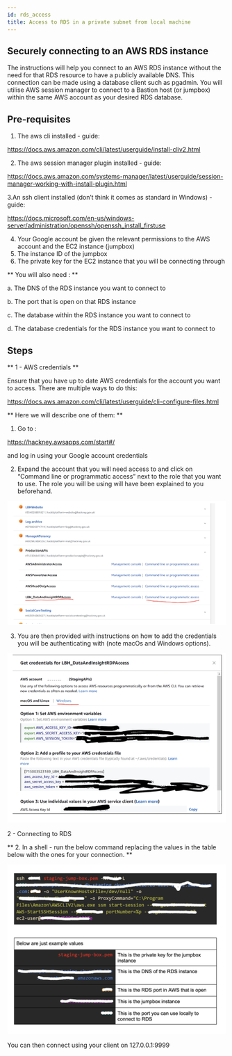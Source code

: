 ```yaml
---
id: rds_access
title: Access to RDS in a private subnet from local machine
---
```


## Securely connecting to an AWS RDS instance

The instructions will help you connect to an AWS RDS instance without the need for that RDS resource to have a publicly available DNS. This connection can be made using a database client such as pgadmin.  You will utilise AWS session manager to connect to a Bastion host (or jumpbox) within the same AWS account as your desired RDS database.

## Pre-requisites

1. The aws cli installed - guide:

https://docs.aws.amazon.com/cli/latest/userguide/install-cliv2.html

2. The aws session manager plugin installed - guide:

https://docs.aws.amazon.com/systems-manager/latest/userguide/session-manager-working-with-install-plugin.html


 3.An ssh client installed (don’t think it comes as standard in Windows) - guide:

https://docs.microsoft.com/en-us/windows-server/administration/openssh/openssh_install_firstuse

4. Your Google account be given the relevant permissions to the AWS account and the EC2 instance (jumpbox)
5. The instance ID of the jumpbox
6. The private key for the EC2 instance that you will be connecting through

** You will also need : **

a. The DNS of the RDS instance you want to connect to

b. The port that is open on that RDS instance

c. The database within the RDS instance you want to connect to

d. The database credentials for the RDS instance you want to connect to


## Steps

** 1 - AWS credentials **

Ensure that you have up to date AWS credentials for the account you want to access.
There are multiple ways to do this:

https://docs.aws.amazon.com/cli/latest/userguide/cli-configure-files.html

** Here we will describe one of them: **

1. Go to :

https://hackney.awsapps.com/start#/

and log in using your Google account credentials

2. Expand the account that you will need access to and click on “Command line or programmatic access” next to the role that you want to use.
The role you will be using will have been explained to you beforehand.


![alt text](./doc-images/rds1.png)

3. You are then provided with instructions on how to add the credentials you will be authenticating with (note macOs and Windows options).

![alt text](./doc-images/rds2.png)

2 - Connecting to RDS

** 2. In a shell - run the below command replacing the values in the table below with the ones for your connection. **

![alt text](./doc-images/rds3.png)

You can then connect using your client on 127.0.0.1:9999
